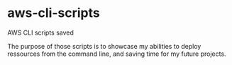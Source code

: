 # aws-cli-scripts
AWS CLI scripts saved

The purpose of those scripts is to showcase my abilities to deploy ressources from the command line, and saving time for my future projects.
